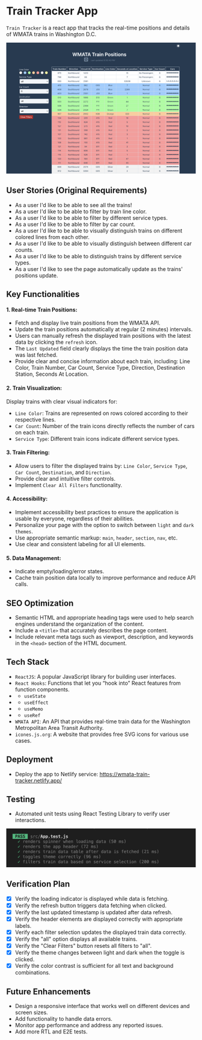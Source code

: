 # Train Tracker App

`Train Tracker` is a react app that tracks the real-time positions and details of WMATA trains in Washington D.C.

![Screenshot](public/train-tracker-app.png)

## User Stories (Original Requirements)

- As a user I'd like to be able to see all the trains!
- As a user I'd like to be able to filter by train line color.
- As a user I'd like to be able to filter by different service types.
- As a user I'd like to be able to filter by car count.
- As a user I'd like to be able to visually distinguish trains on different colored lines from each other.
- As a user I'd like to be able to visually distinguish between different car counts.
- As a user I'd like to be able to distinguish trains by different service types.
- As a user I'd like to see the page automatically update as the trains' positions update.

## Key Functionalities
#### 1. Real-time Train Positions:
- Fetch and display live train positions from the WMATA API.
- Update the train positions automatically at regular (2 minutes) intervals.
- Users can manually refresh the displayed train positions with the latest data by clicking the `refresh` icon.
- The `Last Updated` field clearly displays the time the train position data was last fetched.
- Provide clear and concise information about each train, including: Line Color, Train Number, Car Count, Service Type, Direction, Destination Station, Seconds At Location.

#### 2. Train Visualization:
  Display trains with clear visual indicators for:
- `Line Color`: Trains are represented on rows colored according to their respective lines.
- `Car Count`: Number of the train icons directly reflects the number of cars on each train.
- `Service Type`: Different train icons indicate different service types.

#### 3. Train Filtering:
- Allow users to filter the displayed trains by: `Line Color`, `Service Type`, `Car Count`, `Destination`, and `Direction`.
- Provide clear and intuitive filter controls.
- Implement `Clear All Filters` functionality.

#### 4. Accessibility:
- Implement accessibility best practices to ensure the application is usable by everyone, regardless of their abilities.
- Personalize your page with the option to switch between `light` and `dark themes`.
- Use appropriate semantic markup: `main`, `header`, `section`, `nav`, etc. 
- Use clear and consistent labeling for all UI elements.

#### 5. Data Management:
- Indicate empty/loading/error states.
- Cache train position data locally to improve performance and reduce API calls.

## SEO Optimization
- Semantic HTML and appropriate heading tags were used to help search engines understand the organization of the content.
- Include a `<title>` that accurately describes the page content.
- Include relevant meta tags such as viewport, description, and keywords in the `<head>` section of the HTML document. 

## Tech Stack
- `ReactJS`: A popular JavaScript library for building user interfaces. 
- `React Hooks`: Functions that let you “hook into” React features from function components.
- - `useState`
- - `useEffect`
- - `useMemo`
- - `useRef`
- `WMATA API`: An API that provides real-time train data for the Washington Metropolitan Area Transit Authority.
- `icones.js.org`: A website that provides free SVG icons for various use cases.

 ## Deployment
- Deploy the app to Netlify service: https://wmata-train-tracker.netlify.app/

## Testing
- Automated unit tests using React Testing Library to verify user interactions.

![Screenshot](public/rtl-tests.png)

## Verification Plan
- [x] Verify the loading indicator is displayed while data is fetching.
- [x] Verify the refresh button triggers data fetching when clicked.
- [x] Verify the last updated timestamp is updated after data refresh.
- [x] Verify the header elements are displayed correctly with appropriate labels.
- [x] Verify each filter selection updates the displayed train data correctly.
- [x] Verify the "all" option displays all available trains.
- [x] Verify the "Clear Filters" button resets all filters to "all".
- [x] Verify the theme changes between light and dark when the toggle is clicked.
- [x] Verify the color contrast is sufficient for all text and background combinations.

## Future Enhancements
- Design a responsive interface that works well on different devices and screen sizes.
- Add functionality to handle data errors.
- Monitor app performance and address any reported issues.
- Add more RTL and E2E tests.
